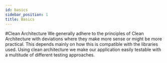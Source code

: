 ```yaml
---
id: basics
sidebar_position: 1
title: Basics
---
```


#Clean Architecture
We generally adhere to the principles of Clean Architecture with deviations where they make more sense
or might be more practical. This depends mainly on how this is compatible with the libraries used.
Using clean architecture we make our application easily testable with a multitude of different testing 
approaches.